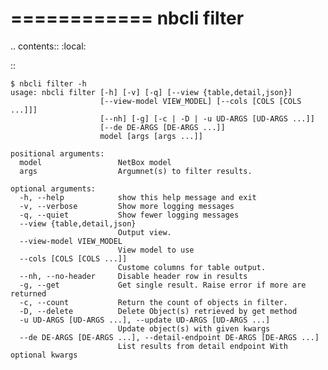============
nbcli filter
============

.. contents::
    :local:

::

    $ nbcli filter -h
    usage: nbcli filter [-h] [-v] [-q] [--view {table,detail,json}]
                        [--view-model VIEW_MODEL] [--cols [COLS [COLS ...]]]
                        [--nh] [-g] [-c | -D | -u UD-ARGS [UD-ARGS ...]]
                        [--de DE-ARGS [DE-ARGS ...]]
                        model [args [args ...]]
    
    positional arguments:
      model                 NetBox model
      args                  Argumnet(s) to filter results.
    
    optional arguments:
      -h, --help            show this help message and exit
      -v, --verbose         Show more logging messages
      -q, --quiet           Show fewer logging messages
      --view {table,detail,json}
                            Output view.
      --view-model VIEW_MODEL
                            View model to use
      --cols [COLS [COLS ...]]
                            Custome columns for table output.
      --nh, --no-header     Disable header row in results
      -g, --get             Get single result. Raise error if more are returned
      -c, --count           Return the count of objects in filter.
      -D, --delete          Delete Object(s) retrieved by get method
      -u UD-ARGS [UD-ARGS ...], --update UD-ARGS [UD-ARGS ...]
                            Update object(s) with given kwargs
      --de DE-ARGS [DE-ARGS ...], --detail-endpoint DE-ARGS [DE-ARGS ...]
                            List results from detail endpoint With optional kwargs
